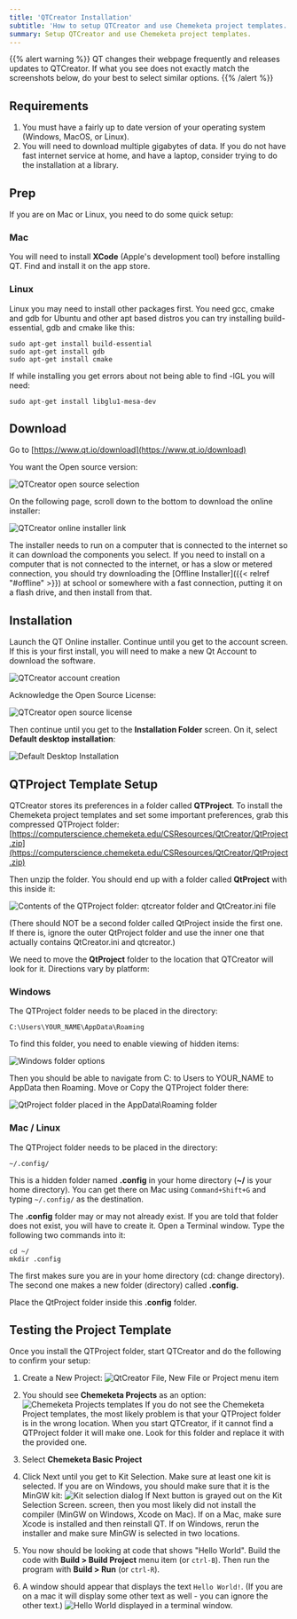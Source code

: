 ```yaml
---
title: 'QTCreator Installation'
subtitle: 'How to setup QTCreator and use Chemeketa project templates.'
summary: Setup QTCreator and use Chemeketa project templates.
---
```


{{% alert warning %}}
QT changes their webpage frequently and releases updates to QTCreator. If what you see does not
exactly match the screenshots below, do your best to select similar options.
{{% /alert %}}

## Requirements

1. You must have a fairly up to date version of your operating system (Windows, MacOS, or Linux).
1. You will need to download multiple gigabytes of data. If you do not have fast internet service at
home, and have a laptop, consider trying to do the installation at a library.

## Prep

If you are on Mac or Linux, you need to do some quick setup:

### Mac

You will need to install **XCode** (Apple's development tool) before installing QT. Find and install
it on the app store.

### Linux

Linux you may need to install other packages first. You need gcc, cmake and gdb for Ubuntu
and other apt based distros you can try installing build-essential, gdb and cmake like this:

    sudo apt-get install build-essential
    sudo apt-get install gdb
    sudo apt-get install cmake

If while installing you get errors about not being able to find -lGL you will need:

    sudo apt-get install libglu1-mesa-dev

## Download

Go to [https://www.qt.io/download](https://www.qt.io/download)

You want the Open source version:

![QTCreator open source selection](opensourcedownload.png)

On the following page, scroll down to the bottom to download the online installer:

![QTCreator online installer link](qtonlineinstaller.png)

The installer needs to run on a computer that is connected to the internet
so it can download the components you select. If you need to install on a computer
that is not connected to the internet, or has a slow or metered connection, you
should try downloading the [Offline Installer]({{< relref "#offline" >}}) at school
or somewhere with a fast connection, putting it on a flash drive, and then install from
that.

## Installation

Launch the QT Online installer. Continue until you get to the account screen. If this
is your first install, you will need to make a new Qt Account to download the software.

![QTCreator account creation](qtaccount.png)

Acknowledge the Open Source License:

![QTCreator open source license](oslicense.png)

Then continue until you get to the **Installation Folder** screen. On it, select **Default desktop installation**:

![Default Desktop Installation](desktopinstallation.png)

## QTProject Template Setup

QTCreator stores its preferences in a folder called **QTProject**.  To install the Chemeketa
project templates and set some important preferences, grab this compressed QTProject folder:
[https://computerscience.chemeketa.edu/CSResources/QtCreator/QtProject.zip](https://computerscience.chemeketa.edu/CSResources/QtCreator/QtProject.zip)

Then unzip the folder. You should end up with a folder called **QtProject** with this inside it:

![Contents of the QTProject folder: qtcreator folder and QtCreator.ini file](qtprojectcontents.png)

(There should NOT be a second folder called QtProject inside the first one. If there is,
ignore the outer QtProject folder and use the inner one that actually contains QtCreator.ini
and qtcreator.)

We need to move the **QtProject** folder to the location that QTCreator will look for it.
Directions vary by platform:

### Windows

The QTProject folder needs to be placed in the directory:

    C:\Users\YOUR_NAME\AppData\Roaming

To find this folder, you need to enable viewing of hidden items:

![Windows folder options](windowsviewoptions.png)

Then you should be able to navigate from C: to Users to YOUR_NAME to AppData then Roaming.
Move or Copy the QTProject folder there:

![QtProject folder placed in the AppData\Roaming folder](qtproject.png)

### Mac / Linux

The QTProject folder needs to be placed in the directory:

    ~/.config/

This is a hidden folder named **.config** in your home directory (**~/** is your home directory).
You can get there on Mac using ``Command+Shift+G`` and typing ``~/.config/`` as the destination.

The **.config** folder may or may not already exist. If you are told that folder does not exist,
you will have to create it. Open a Terminal window. Type the following two commands into it:

    cd ~/
    mkdir .config

The first makes sure you are in your home directory (cd: change directory).
The second one makes a new folder (directory) called **.config.**

Place the QtProject folder inside this **.config** folder.

## Testing the Project Template

Once you install the QTProject folder, start QTCreator and do the following to confirm your setup:

1. Create a New Project: ![QtCreator File, New File or Project menu item](newproject.png)

1. You should see **Chemeketa Projects** as an option:
![Chemeketa Projects templates](chemeketabasicproject.png)
If you do not see the Chemeketa Project templates, the most likely problem is that your QTProject folder
is in the wrong location. When you start QTCreator, if it cannot find a QTProject folder it will
make one. Look for this folder and replace it with the provided one.

1. Select **Chemeketa Basic Project**

1. Click Next until you get to Kit Selection. Make sure at least one kit is selected.
If you are on Windows, you should make sure that it is the MinGW kit:
![Kit selection dialog](kit.png)
If Next button is grayed out on the Kit Selection Screen. screen, then you most likely
did not install the compiler (MinGW on Windows, Xcode on Mac). If on a Mac, make sure
Xcode is installed and then reinstall QT. If on Windows, rerun the installer and make sure
MinGW is selected in two locations.

1. You now should be looking at code that shows "Hello World". Build the code with **Build > Build Project**
menu item (or ``ctrl-B``). Then run the program with **Build > Run** (or ``ctrl-R``).

1. A window should appear that displays the text ``Hello World!``. (If you are on a mac it will
display some other text as well - you can ignore the other text.)
![Hello World displayed in a terminal window.](helloworld.png)

<!-- 
## Offline Installer {#offline}

{{% alert info %}}
The offline installer downloads all of the components needed to install QTCreator. This means
it downloads more data than the online installer. So you generally only want to use it
if you don't have fast internet available at home and need to download the installer
at school to take home and install.
{{% /alert %}}

The offline install can be found at https://www.qt.io/offline-installers. Select the tab
for QTCreator downloads. Then pick the most recent option for your operating system:

![Selecting the QT Creator offline installer download](offlineInstaller.png)

As you install, you will get to a **Select Components** screen. On that screen, if you are
using Windows, you need to select two options to install MinGW (the actual compiler that
will build your code). It is OK if you see a different version of MinGW - just pick the biggest
number version you see and make sure to chose it in both of the locations shown below.

![Selecting mingw options](offlineInstallerOptions.png)
-->